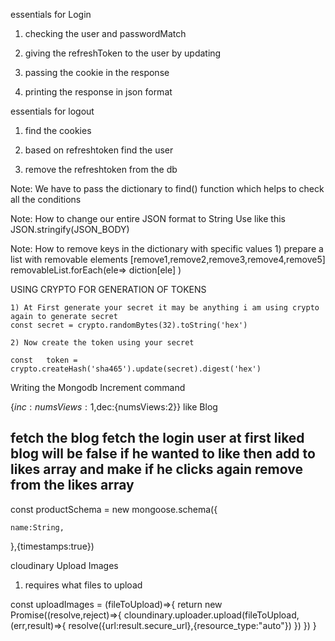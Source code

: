 essentials for Login 

1) checking the user and passwordMatch 

2) giving the refreshToken to the user by updating

3) passing the cookie in the response

4) printing the response in json format


essentials for logout

1) find the cookies 

2) based on refreshtoken find the user 

3) remove the refreshtoken from the db


Note:  We have to pass the dictionary to find() function which helps to check all the conditions


Note: How to change our entire JSON format to String      Use like this JSON.stringify(JSON_BODY)

Note: How to remove keys in the dictionary with specific values
    1) prepare a list with removable elements  [remove1,remove2,remove3,remove4,remove5]
    removableList.forEach(ele=> diction[ele] )

 USING CRYPTO  FOR GENERATION OF TOKENS

    1) At First generate your secret it may be anything i am using crypto again to generate secret
    const secret = crypto.randomBytes(32).toString('hex')

    2) Now create the token using your secret

    const   token = crypto.createHash('sha465').update(secret).digest('hex') 



Writing the Mongodb Increment command

{$inc:{numsViews:1},$dec:{numsViews:2}}
like Blog 

fetch the blog 
fetch the login user
at first liked blog will be false
if he wanted to like then add to likes array  and make 
if he clicks again remove from the likes array
----------------------------------------------------------------------------------------------------------------

const productSchema = new mongoose.schema({

    name:String,

},{timestamps:true})


cloudinary Upload Images

1) requires what files to upload

const uploadImages = (fileToUpload)=>{
    return new Promise((resolve,reject)=>{
        cloundinary.uploader.upload(fileToUpload,(err,result)=>{
            resolve({url:result.secure_url},{resource_type:"auto"})
        })
    })
}
